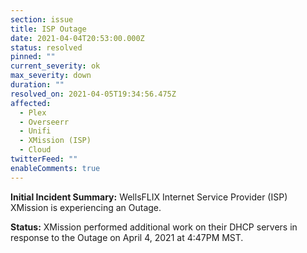 ```yaml
---
section: issue
title: ISP Outage
date: 2021-04-04T20:53:00.000Z
status: resolved
pinned: ""
current_severity: ok
max_severity: down
duration: ""
resolved_on: 2021-04-05T19:34:56.475Z
affected:
  - Plex
  - Overseerr
  - Unifi
  - XMission (ISP)
  - Cloud
twitterFeed: ""
enableComments: true
---
```

**Initial Incident Summary:** WellsFLIX Internet Service Provider (ISP) XMission is experiencing an Outage.

**Status:** XMission performed additional work on their DHCP servers in response to the Outage on April 4, 2021 at 4:47PM MST.